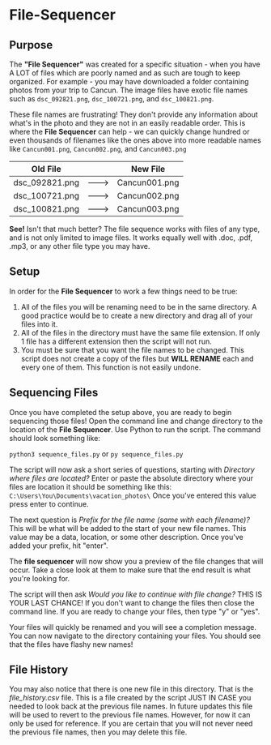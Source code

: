 # File-Sequencer

## Purpose

The __"File Sequencer"__ was created for a specific situation - when you have A LOT of files which are poorly named and as such are tough to keep organized. For example - you may have downloaded a folder containing photos from your trip to Cancun. The image files have exotic file names such as `dsc_092821.png`, `dsc_100721.png`, and `dsc_100821.png`.

These file names are frustrating! They don't provide any information about what's in the photo and they are not in an easily readable order. This is where the __File Sequencer__ can help - we can quickly change hundred or even thousands of filenames like the ones above into more readable names like `Cancun001.png`, `Cancun002.png`, and `Cancun003.png`


| Old File       |      | New File      |
| -------------- | ---- | ------------- |
| dsc_092821.png | ---> | Cancun001.png |
| dsc_100721.png | ---> | Cancun002.png |
| dsc_100821.png | ---> | Cancun003.png |

__See!__ Isn't that much better? The file sequence works with files of any type, and is not only limited to image files. It works equally well with .doc, .pdf, .mp3, or any other file type you may have.

## Setup

In order for the __File Sequencer__ to work a few things need to be true:
1. All of the files you will be renaming need to be in the same directory. A good practice would be to create a new directory and drag all of your files into it.
2. All of the files in the directory must have the same file extension. If only 1 file has a different extension then the script will not run.
3. You must be sure that you want the file names to be changed. This script does not create a copy of the files but __WILL RENAME__ each and every one of them. This function is not easily undone.

## Sequencing Files

Once you have completed the setup above, you are ready to begin sequencing those files! Open the command line and change directory to the location of the __File Sequencer__. Use Python to run the script. The command should look something like:

`python3 sequence_files.py` or `py sequence_files.py`

The script will now ask a short series of questions, starting with _Directory where files are located?_ Enter or paste the absolute directory where your files are location it should be something like this: `C:\Users\You\Documents\vacation_photos\` Once you've entered this value press enter to continue.

The next question is _Prefix for the file name (same with each filename)?_ This will be what will be added to the start of your new file names. This value may be a data, location, or some other description. Once you've added your prefix, hit "enter".

The __file sequencer__ will now show you a preview of the file changes that will occur. Take a close look at them to make sure that the end result is what you're looking for.

The script will then ask _Would you like to continue with file change?_ THIS IS YOUR LAST CHANCE! If you don't want to change the files then close the command line. If you are ready to change your files, then type "y" or "yes".

Your files will quickly be renamed and you will see a completion message. You can now navigate to the directory containing your files. You should see that the files have flashy new names!

## File History

You may also notice that there is one new file in this directory. That is the _file_history.csv_ file. This is a file created by the script JUST IN CASE you needed to look back at the previous file names. In future updates this file will be used to revert to the previous file names. However, for now it can only be used for reference. If you are certain that you will not never need the previous file names, then you may delete this file.
